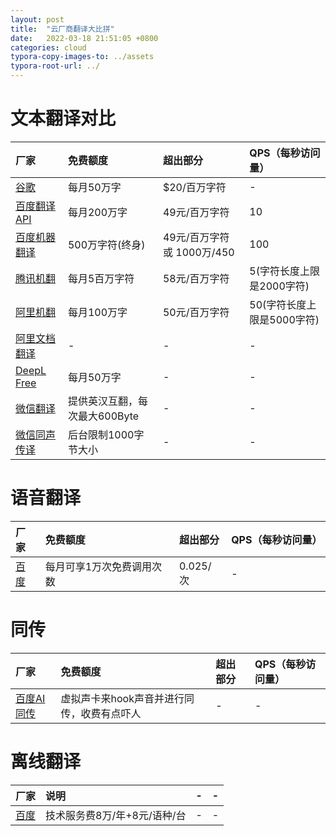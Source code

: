 ```yaml
---
layout: post
title:  "云厂商翻译大比拼"
date:   2022-03-18 21:51:05 +0800
categories: cloud
typora-copy-images-to: ../assets
typora-root-url: ../
---
```



# 文本翻译对比

| 厂家 | 免费额度 | 超出部分 | QPS（每秒访问量） |
| :---- | :---- | :---- | :---- |
| [谷歌][1] | 每月50万字 | $20/百万字符  | - |
| [百度翻译API][1] | 每月200万字 | 49元/百万字符  | 10 |
| [百度机器翻译][7] | 500万字符(终身) | 49元/百万字符 或 1000万/450  | 100 |
| [腾讯机翻][8] | 每月5百万字符 | 58元/百万字符  | 5(字符长度上限是2000字符) |
| [阿里机翻][1] | 每月100万字 | 50元/百万字符  | 50(字符长度上限是5000字符) |
| [阿里文档翻译][1] | - | -  | - |
| [DeepL Free][5] | 每月50万字 |            -     | - |
| [微信翻译][6] | 提供英汉互翻，每次最大600Byte | -     | - |
| [微信同声传译][6]| 后台限制1000字节大小 | -     | - |

# 语音翻译

| 厂家 | 免费额度 | 超出部分 | QPS（每秒访问量） |
| :---- | :---- | :---- | :---- |
| [百度][2] | 每月可享1万次免费调用次数 | 0.025/次  | - |

# 同传

| 厂家 | 免费额度 | 超出部分 | QPS（每秒访问量） |
| :---- | :---- | :---- | :---- |
| [百度AI同传][3] | 虚拟声卡来hook声音并进行同传，收费有点吓人|-|-|

# 离线翻译

| 厂家 | 说明 | - | - |
| :---- | :---- | :---- | :---- |
| [百度][4] | 技术服务费8万/年+8元/语种/台 |-|-|

[1]: https://api.fanyi.baidu.com/product/113
[2]: https://api.fanyi.baidu.com/product/21
[3]: https://tongchuan.baidu.com/
[4]: http://api.fanyi.baidu.com/product/31
[5]: https://www.deepl.com/en/docs-api/
[6]: https://developers.weixin.qq.com/doc/offiaccount/Intelligent_Interface/AI_Open_API.html
[7]: https://cloud.baidu.com/doc/MT/s/ykqq95r2y
[8]: https://cloud.tencent.com/document/product/551/35017
